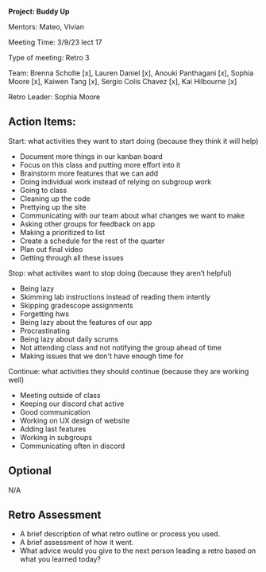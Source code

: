 **Project: Buddy Up**

Mentors: Mateo, Vivian

Meeting Time: 3/9/23 lect 17

Type of meeting: Retro 3

Team: Brenna Scholte [x], Lauren Daniel [x], Anouki Panthagani [x], Sophia Moore [x], Kaiwen Tang [x], Sergio Colis Chavez [x], Kai Hilbourne [x]

Retro Leader: Sophia Moore

## Action Items: 

Start: what activities they want to start doing (because they think it will help)
- Document more things in our kanban board
- Focus on this class and putting more effort into it
- Brainstorm more features that we can add
- Doing individual work instead of relying on subgroup work
- Going to class
- Cleaning up the code
- Prettying up the site
- Communicating with our team about what changes we want to make
- Asking other groups for feedback on app
- Making a prioritized to list
- Create a schedule for the rest of the quarter
- Plan out final video
- Getting through all these issues

Stop: what activites want to stop doing (because they aren’t helpful)
- Being lazy
- Skimming lab instructions instead of reading them intently
- Skipping gradescope assignments
- Forgetting hws
- Being lazy about the features of our app
- Procrastinating
- Being lazy about daily scrums
- Not attending class and not notifying the group ahead of time
- Making issues that we don't have enough time for

Continue: what activities they should continue (because they are working well)
- Meeting outside of class
- Keeping our discord chat active
- Good communication
- Working on UX design of website
- Adding last features
- Working in subgroups
- Communicating often in discord

## Optional

N/A

## Retro Assessment
* A brief description of what retro outline or process you used.
* A brief assessment of how it went.
* What advice would you give to the next person leading a retro
  based on what you learned today?
